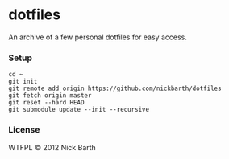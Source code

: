 # dotfiles

An archive of a few personal dotfiles for easy access.

### Setup

```terminal
cd ~
git init
git remote add origin https://github.com/nickbarth/dotfiles
git fetch origin master
git reset --hard HEAD
git submodule update --init --recursive
```

### License
WTFPL &copy; 2012 Nick Barth
